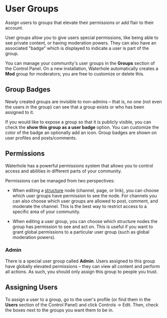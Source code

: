 # User Groups

Assign users to groups that elevate their permissions or add flair to their account.

User groups allow you to give users special permissions, like being able to see private content, or having moderation powers. They can also have an associated "badge" which is displayed to indicate a user is part of the group.

You can manage your community's user groups in the **Groups** section of the Control Panel. On a new installation, Waterhole automatically creates a **Mod** group for moderators; you are free to customize or delete this.

## Group Badges

Newly created groups are invisible to non-admins – that is, no one (not even the users in the group) can see that a group exists or who has been assigned to it.

If you would like to expose a group so that it is publicly visible, you can check the **show this group as a user badge** option. You can customize the color of the badge an optionally add an icon. Group badges are shown on user profiles and posts/comments.

## Permissions

Waterhole has a powerful permissions system that allows you to control access and abilities in different parts of your community.

Permissions can be managed from two perspectives:

-   When editing a [structure](./structure.md) node (channel, page, or link), you can choose which user groups have permission to see the node. For channels you can also choose which user groups are allowed to post, comment, and moderate the channel. This is the best way to restrict access to a specific area of your community.

-   When editing a user group, you can choose which structure nodes the group has permission to see and act on. This is useful if you want to grant global permissions to a particular user group (such as global moderation powers).

### Admin

There is a special user group called **Admin**. Users assigned to this group have globally elevated permissions – they can view all content and perform all actions. As such, you should only assign this group to people you trust.

## Assigning Users

To assign a user to a group, go to the user's profile (or find them in the **Users** section of the Control Panel) and click Controls → Edit. Then, check the boxes next to the groups you want them to be in.
